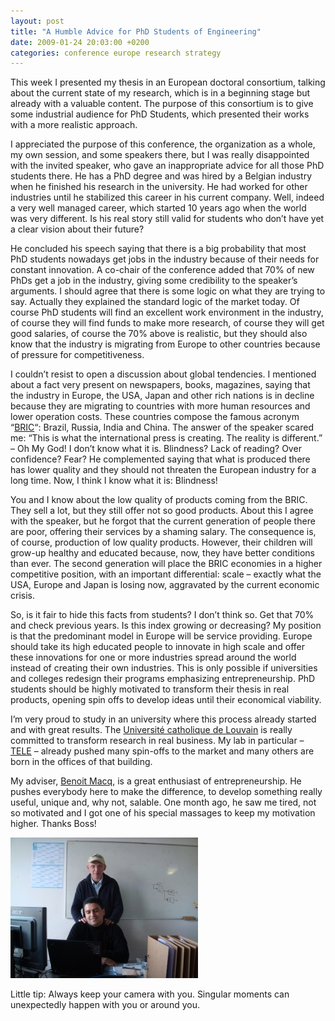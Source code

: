```yaml
---
layout: post
title: "A Humble Advice for PhD Students of Engineering"
date: 2009-01-24 20:03:00 +0200
categories: conference europe research strategy
---
```


This week I presented my thesis in an European doctoral consortium, talking about the current state of my research, which is in a beginning stage but already with a valuable content. The purpose of this consortium is to give some industrial audience for PhD Students, which presented their works with a more realistic approach.

I appreciated the purpose of this conference, the organization as a whole, my own session, and some speakers there, but I was really disappointed with the invited speaker, who gave an inappropriate advice for all those PhD students there. He has a PhD degree and was hired by a Belgian industry when he finished his research in the university. He had worked for other industries until he stabilized this career in his current company. Well, indeed a very well managed career, which started 10 years ago when the world was very different. Is his real story still valid for students who don’t have yet a clear vision about their future?

He concluded his speech saying that there is a big probability that most PhD students nowadays get jobs in the industry because of their needs for constant innovation. A co-chair of the conference added that 70% of new PhDs get a job in the industry, giving some credibility to the speaker’s arguments. I should agree that there is some logic on what they are trying to say. Actually they explained the standard logic of the market today. Of course PhD students will find an excellent work environment in the industry, of course they will find funds to make more research, of course they will get good salaries, of course the 70% above is realistic, but they should also know that the industry is migrating from Europe to other countries because of pressure for competitiveness.

I couldn’t resist to open a discussion about global tendencies. I mentioned about a fact very present on newspapers, books, magazines, saying that the industry in Europe, the USA, Japan and other rich nations is in decline because they are migrating to countries with more human resources and lower operation costs. These countries compose the famous acronym “<a href="http://en.wikipedia.org/wiki/BRIC">BRIC</a>“: Brazil, Russia, India and China. The answer of the speaker scared me: “This is what the international press is creating. The reality is different.” – Oh My God! I don’t know what it is. Blindness? Lack of reading? Over confidence? Fear? He complemented saying that what is produced there has lower quality and they should not threaten the European industry for a long time. Now, I think I know what it is: Blindness!

You and I know about the low quality of products coming from the BRIC. They sell a lot, but they still offer not so good products. About this I agree with the speaker, but he forgot that the current generation of people there are poor, offering their services by a shaming salary. The consequence is, of course, production of low quality products. However, their children will grow-up healthy and educated because, now, they have better conditions than ever. The second generation will place the BRIC economies in a higher competitive position, with an important differential: scale – exactly what the USA, Europe and Japan is losing now, aggravated by the current economic crisis.

So, is it fair to hide this facts from students? I don’t think so. Get that 70% and check previous years. Is this index growing or decreasing? My position is that the predominant model in Europe will be service providing. Europe should take its high educated people to innovate in high scale and offer these innovations for one or more industries spread around the world instead of creating their own industries. This is only possible if universities and colleges redesign their programs emphasizing entrepreneurship. PhD students should be highly motivated to transform their thesis in real products, opening spin offs to develop ideas until their economical viability.

I’m very proud to study in an university where this process already started and with great results. The <a href="http://www.uclouvain.be/">Université catholique de Louvain</a> is really committed to transform research in real business. My lab in particular – <a href="http://www.tele.ucl.ac.be/">TELE</a> – already pushed many spin-offs to the market and many others are born in the offices of that building.

My adviser, <a href="http://www.tele.ucl.ac.be/view-people.php?id=83">Benoit Macq</a>, is a great enthusiast of entrepreneurship. He pushes everybody here to make the difference, to develop something really useful, unique and, why not, salable. One month ago, he saw me tired, not so motivated and I got one of his special massages to keep my motivation higher. Thanks Boss!

<a href="http://69.89.31.239/~hildeber/wp-content/uploads/2009/01/DSC00838.jpg">![DSC00838-300x225.jpg](/images/posts/DSC00838-300x225.jpg)</a>

Little tip: Always keep your camera with you. Singular moments can unexpectedly happen with you or around you.
